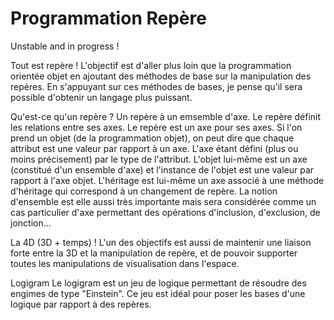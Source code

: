 # Programmation Repère


Unstable and in progress !

Tout est repère ! L'objectif est d'aller plus loin que la programmation orientée objet en ajoutant des méthodes de base sur la manipulation des repères. En s'appuyant sur ces méthodes de bases, je pense qu'il sera possible d'obtenir un langage plus puissant.

Qu'est-ce qu'un repère ?
Un repère à un emsemble d'axe. Le repère définit les relations entre ses axes. Le repère est un axe pour ses axes. Si l'on prend un objet (de la programmation objet), on peut dire que chaque attribut est une valeur par rapport à un axe. L'axe étant défini (plus ou moins précisement) par le type de l'attribut. L'objet lui-même est un axe (constitué d'un ensemble d'axe) et l'instance de l'objet est une valeur par rapport à l'axe objet. L'héritage est lui-même un axe associé à une méthode d'héritage qui correspond à un changement de repère.
La notion d'ensemble est elle aussi très importante mais sera considérée comme un cas particulier d'axe permettant des opérations d'inclusion, d'exclusion, de jonction...

La 4D (3D + temps) !
L'un des objectifs est aussi de maintenir une liaison forte entre la 3D et la manipulation de repère, et de pouvoir supporter toutes les manipulations de visualisation dans l'espace.

Logigram
Le logigram est un jeu de logique permettant de résoudre des engimes de type "Einstein". Ce jeu est idéal pour poser les bases d'une logique par rapport à des repères.

